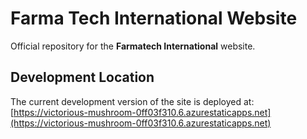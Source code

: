 # Farma Tech International Website

Official repository for the **Farmatech International** website.

## Development Location

The current development version of the site is deployed at:  
[https://victorious-mushroom-0ff03f310.6.azurestaticapps.net](https://victorious-mushroom-0ff03f310.6.azurestaticapps.net)
